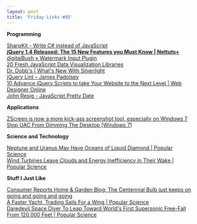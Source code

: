 ```yaml
---
layout: post
title: 'Friday Links #85'
---
```

**Programming**

[SharpKit - Write C# instead of JavaScript](http://sharpkit.net/)   
[**jQuery 1.4 Released: The 15 New Features you Must Know | Nettuts+**](http://net.tutsplus.com/tutorials/javascript-ajax/jquery-1-4-released-the-15-new-features-you-must-know/)   
[digitalBush » Watermark Input Plugin](http://digitalbush.com/projects/watermark-input-plugin/)   
[20 Fresh JavaScript Data Visualization Libraries](http://sixrevisions.com/javascript/20-fresh-javascript-data-visualization-libraries/)   
[Dr. Dobb's | What's New With Silverlight](http://www.ddj.com/windows/222300375)   
[jQuery Lint – James Padolsey ](http://james.padolsey.com/javascript/jquery-lint/)   
[10 Advance jQuery Scripts to take Your Website to the Next Level | Web Designer Online](http://www.webdesigneronline.co.uk/10-advance-jquery-scripts-to-take-your-website-to-the-next-level)   
[John Resig - JavaScript Pretty Date ](http://ejohn.org/blog/javascript-pretty-date/)

**Applications**

[ZScreen is now a more kick-ass screenshot tool, especially on Windows 7](http://www.downloadsquad.com/2010/01/13/zscreen-is-now-a-more-kick-ass-screenshot-tool-especially-on-wi/)   
[Stop UAC From Dimming The Desktop [Windows 7]](http://www.ghacks.net/2010/01/11/stop-uac-from-dimming-the-desktop-windows-7/)

**Science and Technology**

[Neptune and Uranus May Have Oceans of Liquid Diamond | Popular Science](http://www.popsci.com/science/article/2010-01/diamond-oceans-may-cover-neptune-and-uranus)   
[Wind Turbines Leave Clouds and Energy Inefficiency in Their Wake | Popular Science](http://www.popsci.com/technology/article/2010-01/wind-turbines-leave-clouds-and-energy-inefficiency-their-wake)

**Stuff I Just Like**

[Consumer Reports Home & Garden Blog: The Centennial Bulb just keeps on going and going and going   
](http://blogs.consumerreports.org/home/2010/01/centennial-bulb-livermore-california-cfls-leds-shelby-electric-company.html)[A Faster Yacht, Trading Sails For a Wing | Popular Science](http://www.popsci.com/technology/article/2010-01/winged-victory)   
[Daredevil Space Diver To Leap Toward World's First Supersonic Free-Fall From 120,000 Feet | Popular Science](http://www.popsci.com/technology/article/2010-01/120000-foot-jump-daredevil-space-diver-become-first-human-break-sound-barrier-free-fall)

